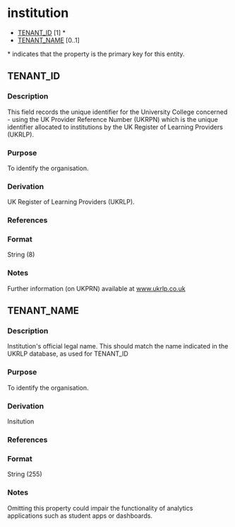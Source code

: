 # institution
* [TENANT_ID](#tenant_id) [1] *
* [TENANT_NAME](#tenant_name) [0..1]

\* indicates that the property is the primary key for this entity.

## TENANT_ID
### Description
This field records the unique identifier for the University College concerned - using the UK Provider Reference Number (UKRPN) which is the unique identifier allocated to institutions by the UK Register of Learning Providers (UKRLP).

### Purpose
To identify the organisation.

### Derivation
UK Register of Learning Providers (UKRLP).

### References

### Format
String (8)

### Notes
Further information (on UKPRN) available at www.ukrlp.co.uk


## TENANT_NAME
### Description
Institution's official legal name. This should match the name indicated in the UKRLP database, as used for TENANT_ID

### Purpose
To identify the organisation.

### Derivation
Insitution

### References

### Format
String (255)

### Notes
Omitting this property could impair the functionality of analytics applications such as student apps or dashboards.
